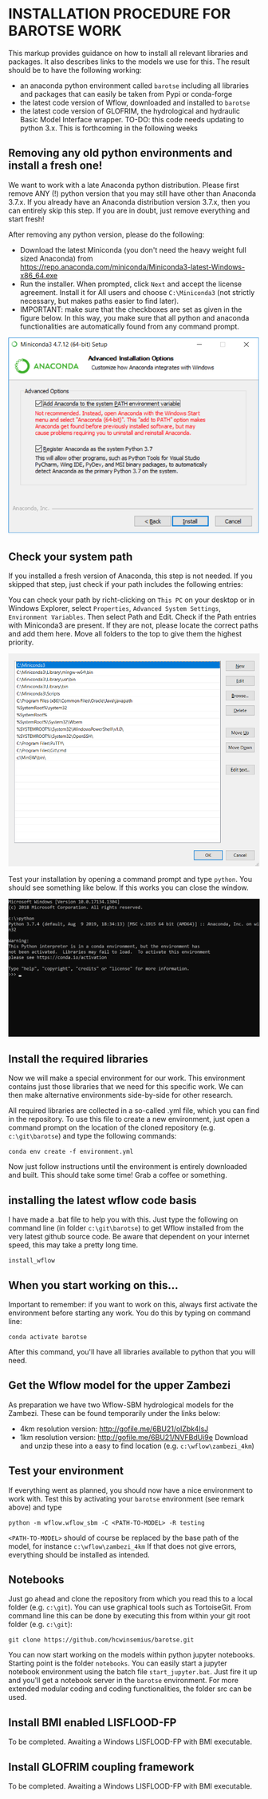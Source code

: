 # INSTALLATION PROCEDURE FOR BAROTSE WORK
This markup provides guidance on how to install all relevant libraries and packages. It also describes links to the models we use for this. The result should be to have the following working:
* an anaconda python environment called `barotse` including all libraries and packages that can easily be taken from Pypi or conda-forge
* the latest code version of Wflow, downloaded and installed to `barotse`
* the latest code version of GLOFRIM, the hydrological and hydraulic Basic Model Interface wrapper. TO-DO: this code needs updating to python 3.x. This is forthcoming in the following weeks

## Removing any old python environments and install a fresh one!
We want to work with a late Anaconda python distribution. Please first remove ANY (!) python version that you may still have other than Anaconda 3.7.x. If you already have an Anaconda distribution version 3.7.x, then you can entirely skip this step. If you are in doubt, just remove everything and start fresh!

After removing any python version, please do the following:

* Download the latest Miniconda (you don't need the heavy weight full sized Anaconda) from https://repo.anaconda.com/miniconda/Miniconda3-latest-Windows-x86_64.exe
* Run the installer. When prompted, click `Next` and accept the license agreement. Install it for All users and choose `C:\Miniconda3` (not strictly necessary, but makes paths easier to find later).
* IMPORTANT: make sure that the checkboxes are set as given in the figure below. In this way, you make sure that all python and anaconda functionalities are automatically found from any command prompt.

![tty](png/miniconda_tickbox.png)
## Check your system path
If you installed a fresh version of Anaconda, this step is not needed. If you skipped that step, just check if your path includes the following entries:

You can check your path by richt-clicking on `This PC` on your desktop or in Windows Explorer, select `Properties`, `Advanced System Settings`, `Environment Variables`. Then select Path and Edit. Check if the Path entries with Miniconda3 are present. If they are not, please locate the correct paths and add them here. Move all folders to the top to give them the highest priority.

![tty](png/sys_props.png)

Test your installation by opening a command prompt and type `python`. You should see something like below. If this works you can close the window.

![tty](png/python_test.png)

## Install the required libraries
Now we will make a special environment for our work. This environment contains just those libraries that we need for this specific work. We can then make alternative environments side-by-side for other research. 

All required libraries are collected in a so-called .yml file, which you can find in the repository. To use this file to create a new environment, just open a command prompt on the location of the cloned repository (e.g. `c:\git\barotse`) and type the following commands:
```
conda env create -f environment.yml
```
Now just follow instructions until the environment is entirely downloaded and built. This should take some time! Grab a coffee or something.

## installing the latest wflow code basis
I have made a .bat file to help you with this. Just type the following on command line (in folder `c:\git\barotse`) to get Wflow  installed from the very latest github source code. Be aware that dependent on your internet speed, this may take a pretty long time.
```
install_wflow
``` 

## When you start working on this...
Important to remember: if you want to work on this, always first activate the environment before starting any work. You do this by typing on command line:
```
conda activate barotse
```
After this command, you'll have all libraries available to python that you will need.

## Get the Wflow model for the upper Zambezi
As preparation we have two Wflow-SBM hydrological models for the Zambezi. These can be found temporarily under the links below:
* 4km resolution version: http://gofile.me/6BU21/olZbk4IsJ
* 1km resolution version: http://gofile.me/6BU21/NVFBdUi9e
Download and unzip these into a easy to find location (e.g. `c:\wflow\zambezi_4km`)

## Test your environment
If everything went as planned, you should now have a nice environment to work with. Test this by activating your `barotse` environment (see remark above) and type
```
python -m wflow.wflow_sbm -C <PATH-TO-MODEL> -R testing
```
`<PATH-TO-MODEL>` should of course be replaced by the base path of the model, for instance `c:\wflow\zambezi_4km`
If that does not give errors, everything should be installed as intended. 

## Notebooks
Just go ahead and clone the repository from which you read this to a local folder (e.g. `c:\git`). You can use graphical tools such as TortoiseGit. From command line this can be done by executing this from within your git root folder (e.g. `c:\git`):
```
git clone https://github.com/hcwinsemius/barotse.git
```
You can now start working on the models within python jupyter notebooks. Starting point is the folder `notebooks`. You can easily start a jupyter notebook environment using the batch file `start_jupyter.bat`. Just fire it up and you'll get a notebook server in the `barotse` environment. For more extended modular coding and coding functionalities, the folder src can be used.

## Install BMI enabled LISFLOOD-FP
To be completed. Awaiting a Windows LISFLOOD-FP with BMI executable.

## Install GLOFRIM coupling framework
To be completed. Awaiting a Windows LISFLOOD-FP with BMI executable.
